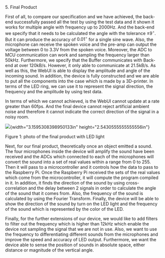 5\. Final Product

First of all, to compare our specification and we have achieved, the
back-end successfully passed all the test by using the test data and it
shown it works for multiple angle with frequency up to 2000Hz. And the
back-end we specify that it needs to be calculated the angle with the
tolerance $\pm 9{^\circ}$. But it can produce the accuracy of
$0.01{^\circ}$ for a single sine wave. Also, the microphone can receive
the spoken voice and the pre-amp can output the voltage between 0 to
3.3V from the spoken voice. Moreover, the ADC to MCU communication can
work and sampling the frequency larger than 50kHz. Furthermore, we
specify that the Buffer communicates with Back-end at over 120kB/s.
However, it only able to communicate at 21.5kB/s. As well as this, the
WebUI is able to display the amplitude and angle of the incoming sound.
In addition, the device is fully constructed and we are able to put all
the components into the case which is made by a 3D-printer. In terms of
the LED ring, we can use it to represent the signal direction, the
frequency and the amplitude by using test data.

In terms of which we cannot achieved, is the WebUI cannot update at a
rate greater than 60fps. And the final device cannot reject artificial
ambient noise and therefore it cannot indicate the correct direction of
the signal in a noisy room.

![](media/image1.png){width="3.1595308398950133in"
height="2.5430555555555556in"}

Figure 1: photo of the final product with LED light

Next, for our final product, theoretically once an object emitted a
sound. The four microphones inside the device will amplify the sound
have been received and the ADCs which connected to each of the
microphones will convert the sound into a set of real values within a
range from 0 to 255. Then it will pass to a microcontroller and it
controls how the data to pass to the Raspberry Pi. Once the Raspberry Pi
received the sets of the real values which come from the
microcontroller, it will compute the program compiled in it. In
addition, it finds the direction of the sound by using cross-correlation
and the delay between 2 signals in order to calculate the angle of the
sound that it comes from. Also, the frequency of the sound is calculated
by using the Fourier Transform. Finally, the device will be able to show
the direction of the sound by turn on the LED light and the frequency of
the sound which is represented by the color of the LED.

Finally, for the further extensions of our device, we would like to add
filters to filter out the frequency which is higher than 12kHz which
enable the device not sampling the signal that we are not in use. Also,
we want to use the frequency to differentiating different sounds from
the microphones and improve the speed and accuracy of LED output.
Furthermore, we want the device able to sense the position of sounds in
absolute space, either distance or magnitude of the vertical angle.
